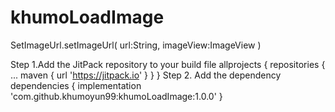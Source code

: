 # khumoLoadImage
SetImageUrl.setImageUrl(
                url:String,
                imageView:ImageView
            )
	    
Step 1.Add the JitPack repository to your build file 
allprojects {
		repositories {
			...
			maven { url 'https://jitpack.io' }
		}
	}
Step 2. Add the dependency
dependencies {
	        implementation 'com.github.khumoyun99:khumoLoadImage:1.0.0'
	}
